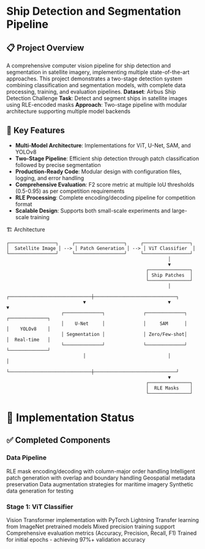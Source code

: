 # Ship Detection and Segmentation Pipeline

## 📋 Project Overview

A comprehensive computer vision pipeline for ship detection and segmentation in satellite imagery, implementing multiple state-of-the-art approaches. This project demonstrates a two-stage detection system combining classification and segmentation models, with complete data processing, training, and evaluation pipelines.
**Dataset**: Airbus Ship Detection Challenge
**Task**: Detect and segment ships in satellite images using RLE-encoded masks
**Approach**: Two-stage pipeline with modular architecture supporting multiple model backends

## 🎯 Key Features

- **Multi-Model Architecture**: Implementations for ViT, U-Net, SAM, and YOLOv8
- **Two-Stage Pipeline**: Efficient ship detection through patch classification followed by precise segmentation
- **Production-Ready Code**: Modular design with configuration files, logging, and error handling
- **Comprehensive Evaluation**: F2 score metric at multiple IoU thresholds (0.5-0.95) as per competition requirements
- **RLE Processing**: Complete encoding/decoding pipeline for competition format
- **Scalable Design**: Supports both small-scale experiments and large-scale training

🏗️ Architecture

```
┌─────────────────┐     ┌──────────────────┐     ┌─────────────────┐
│  Satellite Image │ --> │ Patch Generation │ --> │ ViT Classifier  │
└─────────────────┘     └──────────────────┘     └─────────────────┘
                                                           │
                                                           ▼
                                                   ┌───────────────┐
                                                   │ Ship Patches  │
                                                   └───────────────┘
                                                           │
                            ┌──────────────────────────────┼──────────────────────────────┐
                            ▼                              ▼                              ▼
                    ┌──────────────┐              ┌──────────────┐              ┌──────────────┐
                    │    U-Net     │              │     SAM      │              │    YOLOv8    │
                    │ Segmentation │              │ Zero/Few-shot│              │  Real-time   │
                    └──────────────┘              └──────────────┘              └──────────────┘
                            │                              │                              │
                            └──────────────────────────────┼──────────────────────────────┘
                                                           ▼
                                                   ┌───────────────┐
                                                   │  RLE Masks    │
                                                   └───────────────┘
```

# 🚀 Implementation Status

## ✅ Completed Components

### Data Pipeline

 RLE mask encoding/decoding with column-major order handling
 Intelligent patch generation with overlap and boundary handling
 Geospatial metadata preservation
 Data augmentation strategies for maritime imagery
 Synthetic data generation for testing

### Stage 1: ViT Classifier

 Vision Transformer implementation with PyTorch Lightning
 Transfer learning from ImageNet pretrained models
 Mixed precision training support
 Comprehensive evaluation metrics (Accuracy, Precision, Recall, F1)
 Trained for initial epochs - achieving 97%+ validation accuracy
